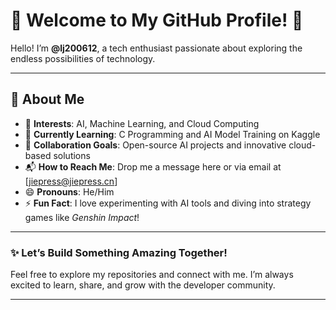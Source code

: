 # 🌟 Welcome to My GitHub Profile! 🌟

Hello! I’m **@lj200612**, a tech enthusiast passionate about exploring the endless possibilities of technology.

---

## 👀 About Me  
- 🔭 **Interests**: AI, Machine Learning, and Cloud Computing  
- 🌱 **Currently Learning**: C Programming and AI Model Training on Kaggle  
- 🤝 **Collaboration Goals**: Open-source AI projects and innovative cloud-based solutions  
- 📬 **How to Reach Me**: Drop me a message here or via email at [jiepress@jiepress.cn]  
- 😄 **Pronouns**: He/Him  
- ⚡ **Fun Fact**: I love experimenting with AI tools and diving into strategy games like *Genshin Impact*!  

---

### ✨ Let’s Build Something Amazing Together!  
Feel free to explore my repositories and connect with me. I’m always excited to learn, share, and grow with the developer community.  

---

<!---
lj200612/lj200612 is a ✨ special ✨ repository because its `README.md` (this file) appears on your GitHub profile.
You can click the Preview link to take a look at your changes.
--->
